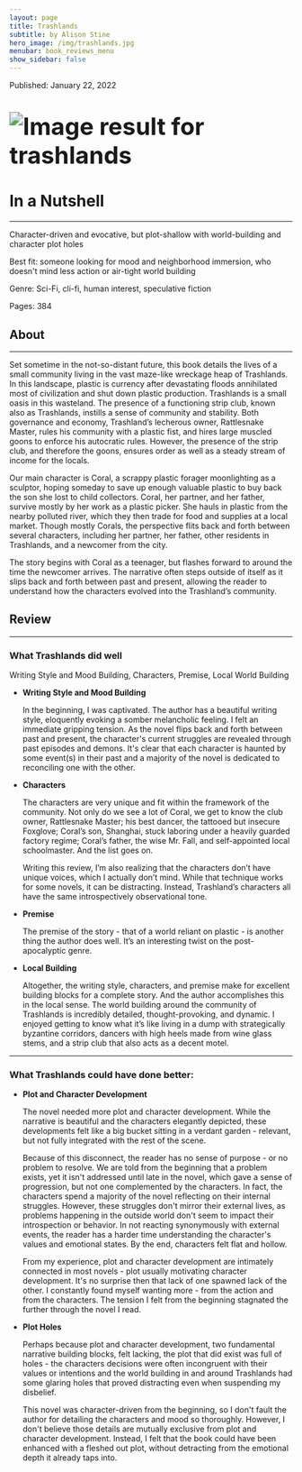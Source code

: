 ```yaml
---
layout: page
title: Trashlands
subtitle: by Alison Stine
hero_image: /img/trashlands.jpg
menubar: book_reviews_menu
show_sidebar: false
---
```


Published: January 22, 2022

# <img src="https://th.bing.com/th/id/OIP.QzqmRAVs4WEAI3oIMGiWkQAAAA?w=115&h=180&c=7&r=0&o=5&dpr=1.25&pid=1.7" alt="Image result for trashlands" style="zoom: 150%;" />

# In a Nutshell 

------

Character-driven and evocative, but plot-shallow with world-building and character plot holes

Best fit: someone looking for mood and neighborhood immersion, who doesn't mind less action or air-tight world building

Genre: Sci-Fi, cli-fi, human interest, speculative fiction

Pages: 384 

## **About**

------

Set sometime in the not-so-distant future, this book details the lives of a small community living in the vast maze-like wreckage heap of Trashlands. In this landscape, plastic is currency after devastating floods annihilated most of civilization and shut down plastic production. Trashlands is a small oasis in this wasteland. The presence of a functioning strip club, known also as Trashlands, instills a sense of community and stability. Both governance and economy, Trashland’s lecherous owner, Rattlesnake Master, rules his community with a plastic fist, and hires large muscled goons to enforce his autocratic rules. However, the presence of the strip club, and therefore the goons, ensures order as well as a steady stream of income for the locals.

Our main character is Coral, a scrappy plastic forager moonlighting as a sculptor, hoping someday to save up enough valuable plastic to buy back the son she lost to child collectors. Coral, her partner, and her father, survive mostly by her work as a plastic picker. She hauls in plastic from the nearby polluted river, which they then trade for food and supplies at a local market. Though mostly Corals, the perspective flits back and forth between several characters, including her partner, her father, other residents in Trashlands, and a newcomer from the city.

The story begins with Coral as a teenager, but flashes forward to around the time the newcomer arrives. The narrative often steps outside of itself as it slips back and forth between past and present, allowing the reader to understand how the characters evolved into the Trashland’s community.

## **Review**

------

### What Trashlands did well

Writing Style and Mood Building, Characters, Premise, Local World Building

- **Writing Style and Mood Building**

  In the beginning, I was captivated. The author has a beautiful writing style, eloquently evoking a somber melancholic feeling. I felt an immediate gripping tension. As the novel flips back and forth between past and present, the character's current struggles are revealed through past episodes and demons. It's clear that each character is haunted by some event(s) in their past and a majority of the novel is dedicated to reconciling one with the other.

- **Characters**

  The characters are very unique and fit within the framework of the community. Not only do we see a lot of Coral, we get to know the club owner, Rattlesnake Master; his best dancer, the tattooed but insecure Foxglove; Coral’s son, Shanghai, stuck laboring under a heavily guarded factory regime; Coral’s father, the wise Mr. Fall, and self-appointed local schoolmaster. And the list goes on.

  Writing this review, I’m also realizing that the characters don’t have unique voices, which I actually don’t mind. While that technique works for some novels, it can be distracting. Instead, Trashland’s characters all have the same introspectively observational tone.

- **Premise**

  The premise of the story - that of a world reliant on plastic - is another thing the author does well. It’s an interesting twist on the post-apocalyptic genre. 

- **Local Building**

  Altogether, the writing style, characters, and premise make for excellent building blocks for a complete story. And the author accomplishes this in the local sense. The world building around the community of Trashlands is incredibly detailed, thought-provoking, and dynamic. I enjoyed getting to know what it’s like living in a dump with strategically byzantine corridors, dancers with high heels made from wine glass stems, and a strip club that also acts as a decent motel. 

------



### What Trashlands could have done better:

- **Plot and Character Development**

  The novel needed more plot and character development. While the narrative is beautiful and the characters elegantly depicted, these developments felt like a big bucket sitting in a verdant garden - relevant, but not fully integrated with the rest of the scene. 

  Because of this disconnect, the reader has no sense of purpose - or no problem to resolve. We are told from the beginning that a problem exists, yet it isn't addressed until late in the novel, which gave a sense of progression, but not one complemented by the characters. In fact, the characters spend a majority of the novel reflecting on their internal struggles. However, these struggles don't mirror their external lives, as problems happening in the outside world don't seem to impact their introspection or behavior. In not reacting synonymously with external events, the reader has a harder time understanding the character's values and emotional states. By the end, characters felt flat and hollow. 

  From my experience, plot and character development are intimately connected in most novels - plot usually motivating character development. It's no surprise then that lack of one spawned lack of the other. I constantly found myself wanting more - from the action and from the characters. The tension I felt from the beginning stagnated the further through the novel I read. 

- **Plot Holes**

  Perhaps because plot and character development, two fundamental narrative building blocks, felt lacking, the plot that did exist was full of holes - the characters decisions were often incongruent with their values or intentions and the world building in and around Trashlands had some glaring holes that proved distracting even when suspending my disbelief. 

  This novel was character-driven from the beginning, so I don't fault the author for detailing the characters and mood so thoroughly. However, I don't believe those details are mutually exclusive from plot and character development. Instead, I felt that the book could have been enhanced with a fleshed out plot, without detracting from the emotional depth it already taps into. 

